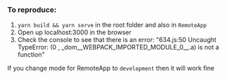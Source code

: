 ### To reproduce:

1. `yarn build && yarn serve` in the root folder and also in `RemoteApp`
2. Open up localhost:3000 in the browser
3. Check the console to see that there is an error: "634.js:50 Uncaught TypeError: (0 , \_dom__WEBPACK_IMPORTED_MODULE_0__.a) is not a function"

If you change mode for RemoteApp to `development` then it will work fine
